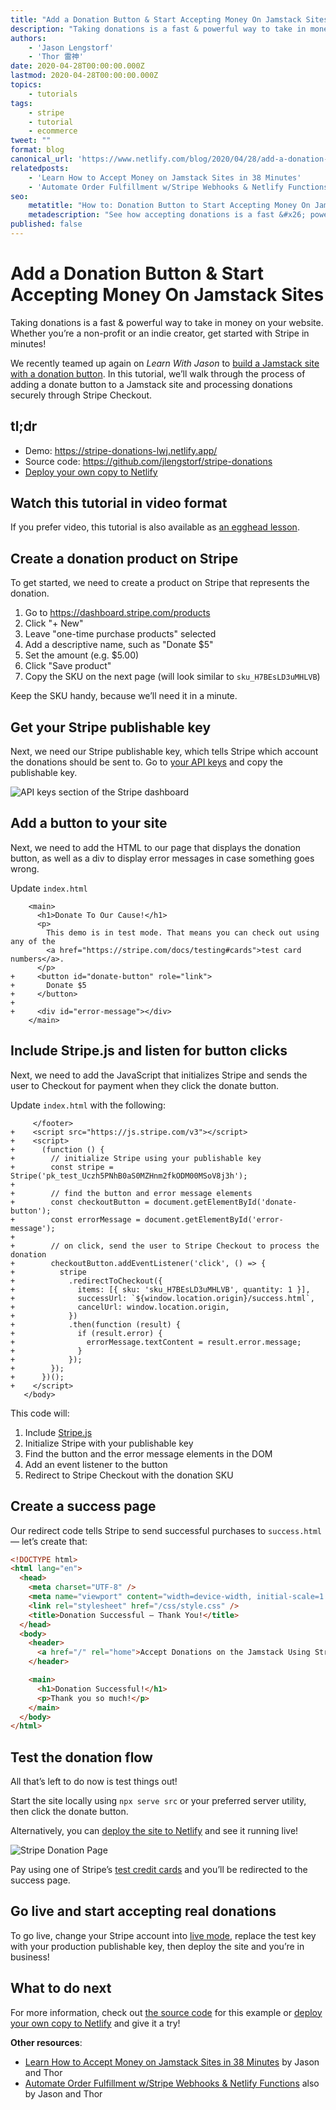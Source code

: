 ```yaml
---
title: "Add a Donation Button & Start Accepting Money On Jamstack Sites\n"
description: "Taking donations is a fast & powerful way to take in money on your website. Whether you’re a non-profit or an indie creator, get started with Stripe in minutes!\n"
authors:
    - 'Jason Lengstorf'
    - 'Thor 雷神'
date: 2020-04-28T00:00:00.000Z
lastmod: 2020-04-28T00:00:00.000Z
topics:
    - tutorials
tags:
    - stripe
    - tutorial
    - ecommerce
tweet: ""
format: blog
canonical_url: 'https://www.netlify.com/blog/2020/04/28/add-a-donation-button-start-accepting-money-on-jamstack-sites/'
relatedposts:
    - 'Learn How to Accept Money on Jamstack Sites in 38 Minutes'
    - 'Automate Order Fulfillment w/Stripe Webhooks & Netlify Functions'
seo:
    metatitle: "How to: Donation Button to Start Accepting Money On Jamstack Sites\n"
    metadescription: "See how accepting donations is a fast &#x26; powerful way to make money on your website. Whether you’re a non-profit or an indie creator, learn how to get started with Stripe in minutes!\n"
published: false
---
```


# Add a Donation Button & Start Accepting Money On Jamstack Sites

Taking donations is a fast & powerful way to take in money on your website. Whether you’re a non-profit or an indie creator, get started with Stripe in minutes!

We recently teamed up again on _Learn With Jason_ to [build a Jamstack site with a donation button](https://www.learnwithjason.dev/accept-donations-on-jamstack-sites). In this tutorial, we’ll walk through the process of adding a donate button to a Jamstack site and processing donations securely through Stripe Checkout.

## tl;dr

- Demo: https://stripe-donations-lwj.netlify.app/
- Source code: https://github.com/jlengstorf/stripe-donations
- [Deploy your own copy to Netlify](https://app.netlify.com/start/deploy?repository=https://github.com/jlengstorf/stripe-donations&utm_source=blog&utm_medium=stripe-donations-jl&utm_campaign=devex)

## Watch this tutorial in video format

If you prefer video, this tutorial is also available as [an egghead lesson](https://jason.af/egghead/stripe-donations).

## Create a donation product on Stripe

To get started, we need to create a product on Stripe that represents the donation.

1. Go to https://dashboard.stripe.com/products
2. Click "+ New"
3. Leave "one-time purchase products" selected
4. Add a descriptive name, such as "Donate \$5"
5. Set the amount (e.g. \$5.00)
6. Click "Save product"
7. Copy the SKU on the next page (will look similar to `sku_H7BEsLD3uMHLVB`)

Keep the SKU handy, because we’ll need it in a minute.

## Get your Stripe publishable key

Next, we need our Stripe publishable key, which tells Stripe which account the donations should be sent to. Go to [your API keys](https://dashboard.stripe.com/test/apikeys) and copy the publishable key.

![API keys section of the Stripe dashboard](https://cdn.netlify.com/17e9caa9fca890dedfd4f6ddb9266212b2f3ba13/a7097/img/blog/stripe-api-keys.png)

## Add a button to your site

Next, we need to add the HTML to our page that displays the donation button, as well as a div to display error messages in case something goes wrong.

Update `index.html`

```diff-html
    <main>
      <h1>Donate To Our Cause!</h1>
      <p>
        This demo is in test mode. That means you can check out using any of the
        <a href="https://stripe.com/docs/testing#cards">test card numbers</a>.
      </p>
+     <button id="donate-button" role="link">
+       Donate $5
+     </button>
+
+     <div id="error-message"></div>
    </main>
```

## Include Stripe.js and listen for button clicks

Next, we need to add the JavaScript that initializes Stripe and sends the user to Checkout for payment when they click the donate button.

Update `index.html` with the following:

```diff-js
     </footer>
+    <script src="https://js.stripe.com/v3"></script>
+    <script>
+      (function () {
+        // initialize Stripe using your publishable key
+        const stripe = Stripe('pk_test_Uczh5PNhB0aS0MZHnm2fkODM00MSoV8j3h');
+
+        // find the button and error message elements
+        const checkoutButton = document.getElementById('donate-button');
+        const errorMessage = document.getElementById('error-message');
+
+        // on click, send the user to Stripe Checkout to process the donation
+        checkoutButton.addEventListener('click', () => {
+          stripe
+            .redirectToCheckout({
+              items: [{ sku: 'sku_H7BEsLD3uMHLVB', quantity: 1 }],
+              successUrl: `${window.location.origin}/success.html`,
+              cancelUrl: window.location.origin,
+            })
+            .then(function (result) {
+              if (result.error) {
+                errorMessage.textContent = result.error.message;
+              }
+            });
+        });
+      })();
+    </script>
   </body>
```

This code will:

1. Include [Stripe.js](https://stripe.com/docs/js)
1. Initialize Stripe with your publishable key
1. Find the button and the error message elements in the DOM
1. Add an event listener to the button
1. Redirect to Stripe Checkout with the donation SKU

## Create a success page

Our redirect code tells Stripe to send successful purchases to `success.html` — let’s create that:

```html
<!DOCTYPE html>
<html lang="en">
  <head>
    <meta charset="UTF-8" />
    <meta name="viewport" content="width=device-width, initial-scale=1.0" />
    <link rel="stylesheet" href="/css/style.css" />
    <title>Donation Successful — Thank You!</title>
  </head>
  <body>
    <header>
      <a href="/" rel="home">Accept Donations on the Jamstack Using Stripe</a>
    </header>

    <main>
      <h1>Donation Successful!</h1>
      <p>Thank you so much!</p>
    </main>
  </body>
</html>
```

## Test the donation flow

All that’s left to do now is test things out!

Start the site locally using `npx serve src` or your preferred server utility, then click the donate button.

Alternatively, you can [deploy the site to Netlify](https://docs.netlify.com/#get-started) and see it running live!

![Stripe Donation Page](https://cdn.netlify.com/d0cac4d4bec9036cad184d4eaca92f37cdb4024b/45236/img/blog/stripe-donation-workflow.png)

Pay using one of Stripe’s [test credit cards](https://stripe.com/docs/testing#cards) and you’ll be redirected to the success page.

## Go live and start accepting real donations

To go live, change your Stripe account into [live mode](https://stripe.com/docs/keys#test-live-modes), replace the test key with your production publishable key, then deploy the site and you’re in business!

## What to do next

For more information, check out [the source code](https://github.com/jlengstorf/stripe-donations) for this example or [deploy your own copy to Netlify](https://app.netlify.com/start/deploy?repository=https://github.com/jlengstorf/stripe-donations&utm_source=learnwithjason&utm_medium=github&utm_campaign=devex) and give it a try!

**Other resources**:

- [Learn How to Accept Money on Jamstack Sites in 38 Minutes](https://www.netlify.com/blog/2020/04/13/learn-how-to-accept-money-on-jamstack-sites-in-38-minutes/) by Jason and Thor
- [Automate Order Fulfillment w/Stripe Webhooks & Netlify Functions](https://www.netlify.com/blog/2020/04/22/automate-order-fulfillment-w/stripe-webhooks-netlify-functions/) also by Jason and Thor
